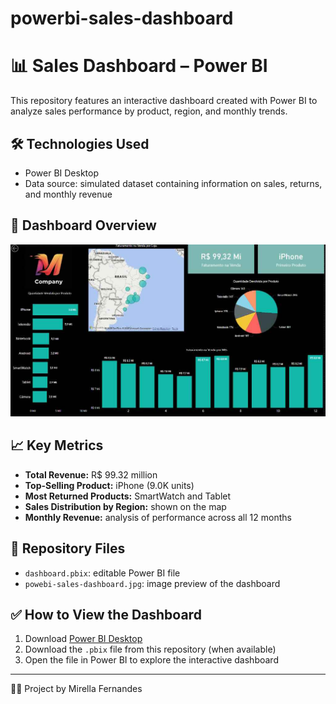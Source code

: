 # powerbi-sales-dashboard
# 📊 Sales Dashboard – Power BI

This repository features an interactive dashboard created with Power BI to analyze sales performance by product, region, and monthly trends.

## 🛠️ Technologies Used
- Power BI Desktop
- Data source: simulated dataset containing information on sales, returns, and monthly revenue

## 📸 Dashboard Overview

![Dashboard](powebi-sales-dashboard.jpg)

## 📈 Key Metrics
- **Total Revenue:** R$ 99.32 million
- **Top-Selling Product:** iPhone (9.0K units)
- **Most Returned Products:** SmartWatch and Tablet
- **Sales Distribution by Region:** shown on the map
- **Monthly Revenue:** analysis of performance across all 12 months

## 📂 Repository Files
- `dashboard.pbix`: editable Power BI file
- `powebi-sales-dashboard.jpg`: image preview of the dashboard

## ✅ How to View the Dashboard
1. Download [Power BI Desktop](https://powerbi.microsoft.com/)
2. Download the `.pbix` file from this repository (when available)
3. Open the file in Power BI to explore the interactive dashboard

---

👩‍💻 Project by Mirella Fernandes
